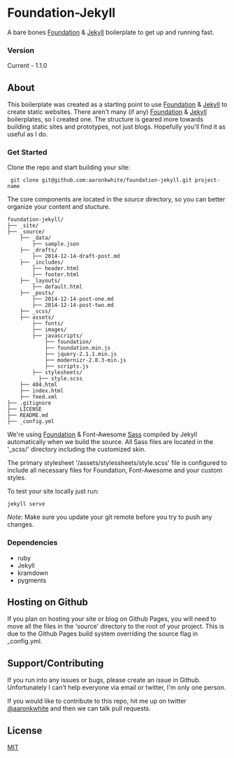 
# Foundation-Jekyll
A bare bones [Foundation][1] & [Jekyll][2] boilerplate to get up and running fast.

### Version
Current - 1.1.0

## About
This boilerplate was created as a starting point to use [Foundation][1] & [Jekyll][2] to create static websites. There aren't many (if any) [Foundation][1] & [Jekyll][2] boilerplates, so I created one. The structure is geared more towards building static sites and prototypes, not just blogs. Hopefully you'll find it as useful as I do.


### Get Started
Clone the repo and start building your site:

```
 git clone git@github.com:aaronkwhite/foundation-jekyll.git project-name
```

The core components are located in the *source* directory, so you can better organize your content and stucture.

```
foundation-jekyll/
├── _site/
├── _source/
    ├── _data/
        ├── sample.json
    ├── _drafts/
        ├── 2014-12-14-draft-post.md
    ├── _includes/
        ├── header.html
        ├── footer.html
    ├── _layouts/
        ├── default.html
    ├── _posts/
        ├── 2014-12-14-post-one.md
        ├── 2014-12-14-post-two.md
    ├── _scss/
    ├── assets/
        ├── fonts/
        ├── images/
        ├── javascripts/
            ├── foundation/
            ├── foundation.min.js
            ├── jquery-2.1.1.min.js
            ├── modernizr-2.8.3-min.js
            ├── scripts.js
        ├── stylesheets/
          ├── style.scss
    ├── 404.html
    ├── index.html
    ├── feed.xml
├── .gitignore
├── LICENSE
├── README.md
├── _config.yml
```

We're using [Foundation][1] & Font-Awesome [Sass][3] compiled by Jekyll automatically when we build the source. All Sass files are located in the '_scss/' directory including the customized skin.

The primary stylesheet '/assets/stylessheets/style.scss' file is configured to include all necessary files for Foundation, Font-Awesome and your custom styles.

To test your site locally just run:

```
jekyll serve
```

*Note:* Make sure you update your git remote before you try to push any changes.

### Dependencies
 - ruby
 - Jekyll
 - kramdown
 - pygments


## Hosting on Github
If you plan on hosting your site or blog on Github Pages, you will need to move all the files in the 'source' directory to the root of your project. This is due to the Github Pages build system overriding the source flag in _config.yml.

## Support/Contributing
If you run into any issues or bugs, please create an issue in Github. Unfortunately I can't help everyone via email or twitter, I'm only one person.

If you would like to contribute to this repo, hit me up on twitter [@aaronkwhite](http://twitter.com/aaronkwhite) and then we can talk pull requests.


## License

[MIT](http://opensource.org/licenses/MIT)




[1]: http://foundation.zurb.com
[2]: http://jekyllrb.com
[3]: http://sass-lang.com
[4]: http://compass-style.org
[5]: https://incident57.com/codekit
